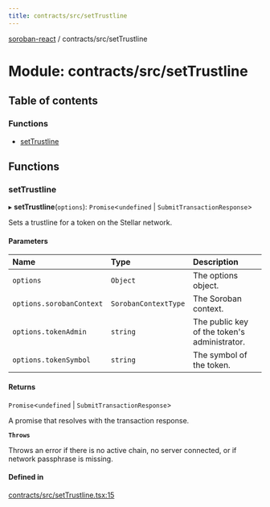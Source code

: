 ```yaml
---
title: contracts/src/setTrustline
---
```

[soroban-react](../README.md) / contracts/src/setTrustline

# Module: contracts/src/setTrustline

## Table of contents

### Functions

- [setTrustline](contracts_src_setTrustline.md#settrustline)

## Functions

### setTrustline

▸ **setTrustline**(`options`): `Promise`\<`undefined` \| `SubmitTransactionResponse`\>

Sets a trustline for a token on the Stellar network.

#### Parameters

| Name | Type | Description |
| :------ | :------ | :------ |
| `options` | `Object` | The options object. |
| `options.sorobanContext` | `SorobanContextType` | The Soroban context. |
| `options.tokenAdmin` | `string` | The public key of the token's administrator. |
| `options.tokenSymbol` | `string` | The symbol of the token. |

#### Returns

`Promise`\<`undefined` \| `SubmitTransactionResponse`\>

A promise that resolves with the transaction response.

**`Throws`**

Throws an error if there is no active chain, no server connected, or if network passphrase is missing.

#### Defined in

[contracts/src/setTrustline.tsx:15](https://github.com/paltalabs/soroban-react/blob/cce29de/packages/contracts/src/setTrustline.tsx#L15)
